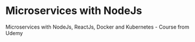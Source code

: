 # Microservices with NodeJs
 Microservices with NodeJs, ReactJs, Docker and Kubernetes -  Course from Udemy
